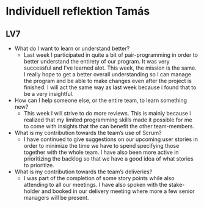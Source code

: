 # Individuell reflektion Tamás
## LV7


* What do I want to learn or understand better?
  * Last week I participated in quite a bit of pair-programming in order to better understand the entirety of our program. 
It was very successful and I've learned alot. This week, the mission is the same. I really hope to get a better overall
understanding so I can manage the program and be able to make changes even after the project is finished. I will act the
same way as last week because i found that to be a very insightful. 
* How can I help someone else, or the entire team, to learn something new?
  * This week I will strive to do more reviews. This is mainly because i realized that my limited programming skills made it possible
   for me to come with insights that the can benefit the other team-members. 
* What is my contribution towards the team’s use of Scrum?
  * I have continued to give suggestions on our upcoming user stories in order to minimize the time we have to spend specifying
  those together with the whole team. I have also been more active in prioritizing the backlog so that we have a good idea
  of what stories to prioritize.
* What is my contribution towards the team’s deliveries?
  * I was part of the completion of some story points while also attending to all our meetings. I have also spoken with the stake-
holder and booked in our delivery meeting where more a few senior managers will be present.
